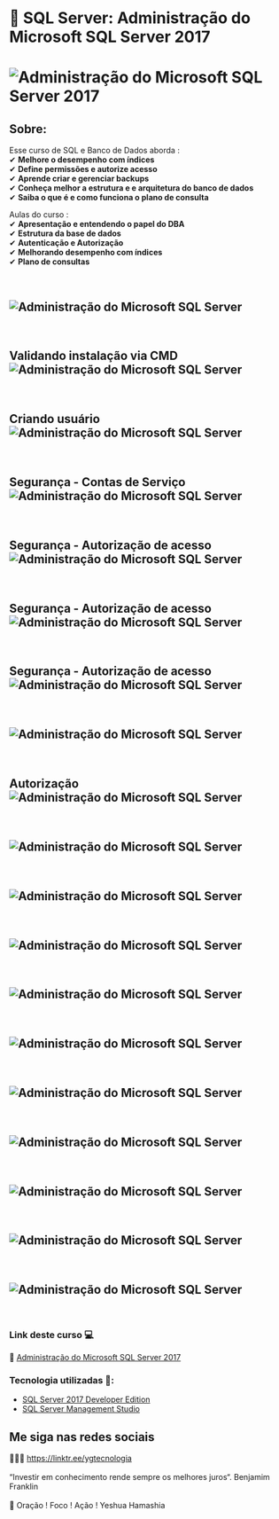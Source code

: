 # 🤘 SQL Server: Administração do Microsoft SQL Server 2017

<h1>
   <img src="https://i.ibb.co/9qn1njZ/Capturar.png" alt="Administração do Microsoft SQL Server 2017" border="0">
</h1>

## Sobre: 

Esse curso de SQL e Banco de Dados aborda :<br>
✔  **Melhore o desempenho com índices**<br> 
✔  **Define permissões e autorize acesso**<br> 
✔  **Aprende criar e gerenciar backups**<br> 
✔  **Conheça melhor a estrutura e e arquitetura do banco de dados**<br> 
✔  **Saiba o que é e como funciona o plano de consulta**<br> 

Aulas do curso :<br>
✔  **Apresentação e entendendo o papel do DBA**<br> 
✔  **Estrutura da base de dados**<br> 
✔  **Autenticação e Autorização**<br> 
✔  **Melhorando desempenho com índices**<br> 
✔  **Plano de consultas**<br>

<br>
<h2>
   <img src="https://i.ibb.co/jM8FTQ0/1.jpg" alt="Administração do Microsoft SQL Server" border="0">
</h2>
<br>
<h2>Validando instalação via CMD<br>
   <img src="https://i.ibb.co/kqvk6vJ/2.jpg" alt="Administração do Microsoft SQL Server" border="0">
</h2>
<br>
<h2>Criando usuário <br>
   <img src="https://i.ibb.co/QfSkcx8/3.jpg" alt="Administração do Microsoft SQL Server" border="0">
</h2>
<br>
<h2>Segurança - Contas de Serviço <br>
<img src="https://i.ibb.co/p03vtgP/4.jpg" alt="Administração do Microsoft SQL Server" border="0">
</h2>
<br>
<h2>Segurança - Autorização de acesso<br>
   <img src="https://i.ibb.co/NZV4J32/5.jpg" alt="Administração do Microsoft SQL Server" border="0">
</h2>
<br>
<h2>Segurança - Autorização de acesso<br>
      <img src="https://i.ibb.co/0DS9XGY/6.jpg" alt="Administração do Microsoft SQL Server" border="0">
</h2>
<br>
<h2>Segurança - Autorização de acesso<br>
   <img src="https://i.ibb.co/pbygKGJ/7.jpg" alt="Administração do Microsoft SQL Server" border="0">
</h2>
<br>
<h2>
   <img src="https://i.ibb.co/3cFCP77/8.jpg" alt="Administração do Microsoft SQL Server" border="0">
</h2>
<br>
<h2>Autorização<br>
<img src="https://i.ibb.co/2MjKPyn/9.jpg" alt="Administração do Microsoft SQL Server" border="0">
</h2>
<br>
<h2>
   <img src="https://i.ibb.co/BB0pHMS/10.jpg" alt="Administração do Microsoft SQL Server" border="0">
</h2>
<br>
<h2>
    <img src="https://i.ibb.co/1r9VrLM/11.jpg" alt="Administração do Microsoft SQL Server" border="0">
</h2>
<br>
<h2>  
   <img src="https://i.ibb.co/GFzZwqS/12.jpg" alt="Administração do Microsoft SQL Server" border="0">
</h2>
<br>
<h2> 
   <img src="https://i.ibb.co/SmsKJqG/13.jpg" alt="Administração do Microsoft SQL Server" border="0">
</h2>
<br>
<h2> 
   <img src="https://i.ibb.co/WkXW0mz/14.jpg" alt="Administração do Microsoft SQL Server" border="0">
</h2>
<br>
<h2> 
   <img src="https://i.ibb.co/2k9vp1h/15.jpg" alt="Administração do Microsoft SQL Server" border="0">
</h2>
<br>
<h2>  
   <img src="https://i.ibb.co/mzM4p9p/16.jpg" alt="Administração do Microsoft SQL Server" border="0">
</h2>
<br>
<h2>
      <img src="https://i.ibb.co/6HX7Bmr/17.jpg" alt="Administração do Microsoft SQL Server" border="0">
</h2>
<br>
<h2>   
   <img src="https://i.ibb.co/10mQnrN/18.jpg" alt="Administração do Microsoft SQL Server" border="0">
</h2>
<br>
<h2>
   <img src="https://i.ibb.co/4YvBH89/19.jpg" alt="Administração do Microsoft SQL Server" border="0">
</h2>
<br>

 ### Link deste curso  💻

 🎯 <a href="https://cursos.alura.com.br/course/administracao-do-sql-server-2017" target="blank">Administração do Microsoft SQL Server 2017</a>

### Tecnologia utilizadas 🚀:

* <a href="https://www.microsoft.com/pt-br/sql-server/sql-server-downloads">SQL Server 2017 Developer Edition</a> 
* <a href="https://docs.microsoft.com/pt-br/sql/ssms/download-sql-server-management-studio-ssms">SQL Server Management Studio</a> 

## Me siga nas redes sociais

👨‍💼🔮  https://linktr.ee/ygtecnologia 
<br>
<br> 
“Investir em conhecimento rende sempre os melhores juros“. Benjamim Franklin
<br>
<br> 
🙏 Oração ! Foco ! Ação ! Yeshua Hamashia